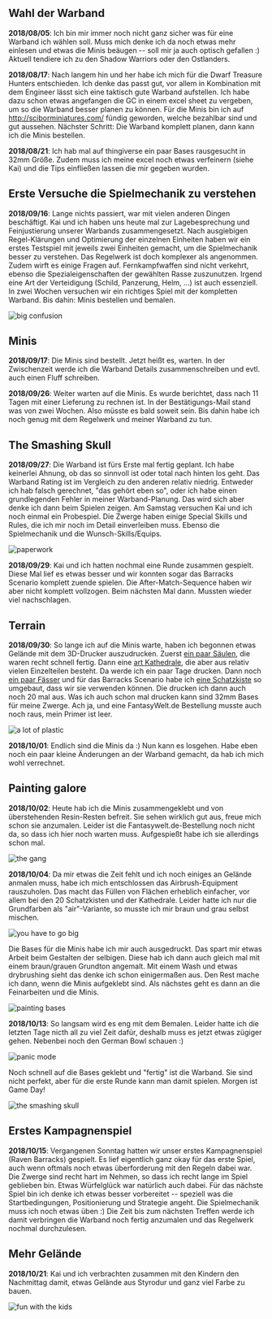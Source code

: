 ## Wahl der Warband

**2018/08/05**: Ich bin mir immer noch nicht ganz sicher was für eine Warband ich
wählen soll. Muss mich denke ich da noch etwas mehr einlesen und etwas die
Minis beäugen -- soll mir ja auch optisch gefallen :) Aktuell tendiere ich zu
den Shadow Warriors oder den Ostlanders.

**2018/08/17**: Nach langem hin und her habe ich mich für die Dwarf Treasure Hunters
entschieden. Ich denke das passt gut, vor allem in Kombination mit dem Engineer
lässt sich eine taktisch gute Warband aufstellen. Ich habe dazu schon etwas
angefangen die GC in einem excel sheet zu vergeben, um so die Warband besser
planen zu können. Für die Minis bin ich auf http://sciborminiatures.com/ fündig
geworden, welche bezahlbar sind und gut aussehen. Nächster Schritt: Die Warband
komplett planen, dann kann ich die Minis bestellen.

**2018/08/21**: Ich hab mal auf thingiverse ein paar Bases rausgesucht in 32mm
Größe. Zudem muss ich meine excel noch etwas verfeinern (siehe Kai) und die
Tips einfließen lassen die mir gegeben wurden.

## Erste Versuche die Spielmechanik zu verstehen

**2018/09/16**: Lange nichts passiert, war mit vielen anderen Dingen beschäftigt.
Kai und ich haben uns heute mal zur Lagebesprechung und Feinjustierung
unserer Warbands zusammengesetzt. Nach ausgiebigen Regel-Klärungen und
Optimierung der einzelnen Einheiten haben wir ein erstes Testspiel mit jeweils
zwei Einheiten gemacht, um die Spielmechanik besser zu verstehen. Das Regelwerk
ist doch komplexer als angenommen. Zudem wirft es einige Fragen auf.
Fernkampfwaffen sind nicht verkehrt, ebenso die Spezialeigenschaften der
gewählten Rasse zuszunutzen. Irgend eine Art der Verteidigung (Schild,
Panzerung, Helm, ...) ist auch essenziell. In zwei Wochen versuchen wir ein
richtiges Spiel mit der kompletten Warband. Bis dahin: Minis bestellen und
bemalen.

![big confusion](diary-20180916-1.jpg)

## Minis

**2018/09/17**: Die Minis sind bestellt. Jetzt heißt es, warten. In der
Zwischenzeit werde ich die Warband Details zusammenschreiben und evtl.
auch einen Fluff schreiben.

**2018/09/26**: Weiter warten auf die Minis. Es wurde berichtet, dass nach 11 Tagen
mit einer Lieferung zu rechnen ist. In der Bestätigungs-Mail stand was von
zwei Wochen. Also müsste es bald soweit sein. Bis dahin habe ich noch genug
mit dem Regelwerk und meiner Warband zu tun.

## The Smashing Skull

**2018/09/27**: Die Warband ist fürs Erste mal fertig geplant. Ich habe keinerlei
Ahnung, ob das so sinnvoll ist oder total nach hinten los geht. Das Warband
Rating ist im Vergleich zu den anderen relativ niedrig. Entweder ich hab falsch
gerechnet, "das gehört eben so", oder ich habe einen grundlegenden Fehler
in meiner Warband-Planung. Das wird sich aber denke ich dann beim Spielen zeigen.
Am Samstag versuchen Kai und ich noch einmal ein Probespiel. Die Zwerge haben
einige Special Skills und Rules, die ich mir noch im Detail einverleiben
muss. Ebenso die Spielmechanik und die Wunsch-Skills/Equips.

![paperwork](diary-20180927-1.jpg)

**2018/09/29**: Kai und ich hatten nochmal eine Runde zusammen gespielt. Diese
Mal lief es etwas besser und wir konnten sogar das Barracks Scenario komplett
zuende spielen. Die After-Match-Sequence haben wir aber nicht komplett vollzogen.
Beim nächsten Mal dann. Mussten wieder viel nachschlagen.

## Terrain

**2018/09/30**: So lange ich auf die Minis warte, haben ich begonnen etwas
Gelände mit dem 3D-Drucker auszudrucken. Zuerst [ein paar Säulen](https://www.thingiverse.com/thing:3001036),
die waren recht schnell fertig. Dann eine [art Kathedrale](https://www.thingiverse.com/thing:1875150),
die aber aus relativ vielen Einzelteilen besteht. Da werde ich ein paar Tage
drucken. Dann noch [ein paar Fässer](https://www.thingiverse.com/thing:32016) und
für das Barracks Scenario habe ich [eine Schatzkiste](https://www.thingiverse.com/thing:3131013) so
umgebaut, dass wir sie verwenden können. Die drucken ich dann auch noch 20 mal
aus. Was ich auch schon mal drucken kann sind 32mm Bases für meine Zwerge. Ach
ja, und eine FantasyWelt.de Bestellung musste auch noch raus, mein Primer ist
leer.

![a lot of plastic](diary-20180930-1.jpg)

**2018/10/01**: Endlich sind die Minis da :) Nun kann es losgehen. Habe eben
noch ein paar kleine Änderungen an der Warband gemacht, da hab ich mich wohl
verrechnet.

## Painting galore

**2018/10/02**: Heute hab ich die Minis zusammengeklebt und von überstehenden
Resin-Resten befreit. Sie sehen wirklich gut aus, freue mich schon sie
anzumalen. Leider ist die Fantasywelt.de-Bestellung noch nicht da, so dass ich
hier noch warten muss. Aufgespießt habe ich sie allerdings schon mal.

![the gang](diary-20181002-1.jpg)

**2018/10/04**: Da mir etwas die Zeit fehlt und ich noch einiges an Gelände
anmalen muss, habe ich mich entschlossen das Airbrush-Equipment rauszuholen. Das
macht das Füllen von Flächen erheblich einfacher, vor allem bei den 20
Schatzkisten und der Kathedrale. Leider hatte ich nur die Grundfarben als
"air"-Variante, so musste ich mir braun und grau selbst mischen.

![you have to go big](diary-20181004-2.jpg)

Die Bases für die Minis habe ich mir auch ausgedruckt. Das spart mir etwas
Arbeit beim Gestalten der selbigen. Diese hab ich dann auch gleich mal mit einem
braun/grauen Grundton angemalt. Mit einem Wash und etwas drybrushing sieht das
denke ich schon einigermaßen aus. Den Rest mache ich dann, wenn die Minis
aufgeklebt sind. Als nächstes geht es dann an die Feinarbeiten und die Minis.

![painting bases](diary-20181004-1.jpg)

**2018/10/13**: So langsam wird es eng mit dem Bemalen. Leider hatte ich die
letzten Tage nicth all zu viel Zeit dafür, deshalb muss es jetzt etwas zügiger
gehen. Nebenbei noch den German Bowl schauen :)

![panic mode](diary-20181013-1.jpg)

Noch schnell auf die Bases geklebt und "fertig" ist die Warband. Sie sind nicht
perfekt, aber für die erste Runde kann man damit spielen. Morgen ist Game Day!

![the smashing skull](diary-20181013-2.jpg)

## Erstes Kampagnenspiel

**2018/10/15**: Vergangenen Sonntag hatten wir unser erstes Kampagnenspiel (Raven
Barracks) gespielt. Es lief eigentlich ganz okay für das erste Spiel, auch wenn
oftmals noch etwas überforderung mit den Regeln dabei war. Die Zwerge sind recht
hart im Nehmen, so dass ich recht lange im Spiel geblieben bin. Etwas
Würfelglück war natürlich auch dabei. Für das nächste Spiel bin ich denke ich
etwas besser vorbereitet -- speziell was die Startbedingungen, Positionierung
und Strategie angeht. Die Spielmechanik muss ich noch etwas üben :) Die Zeit bis
zum nächsten Treffen werde ich damit verbringen die Warband noch fertig
anzumalen und das Regelwerk nochmal durchzulesen.

## Mehr Gelände

**2018/10/21**: Kai und ich verbrachten zusammen mit den Kindern den Nachmittag
damit, etwas Gelände aus Styrodur und ganz viel Farbe zu bauen. 

![fun with the kids](diary-20181021-1.jpg)

